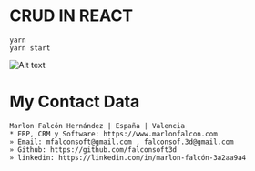 # CRUD IN REACT
```
yarn
yarn start
```

![Alt text](https://github.com/falconsoft3d/myslink.xyz/blob/main/public/myslink5.png?raw=true "myslink5")


# My Contact Data
```
Marlon Falcón Hernández | España | Valencia
* ERP, CRM y Software: https://www.marlonfalcon.com
» Email: mfalconsoft@gmail.com , falconsof.3d@gmail.com
» Github: https://github.com/falconsoft3d
» linkedin: https://linkedin.com/in/marlon-falcón-3a2aa9a4
```